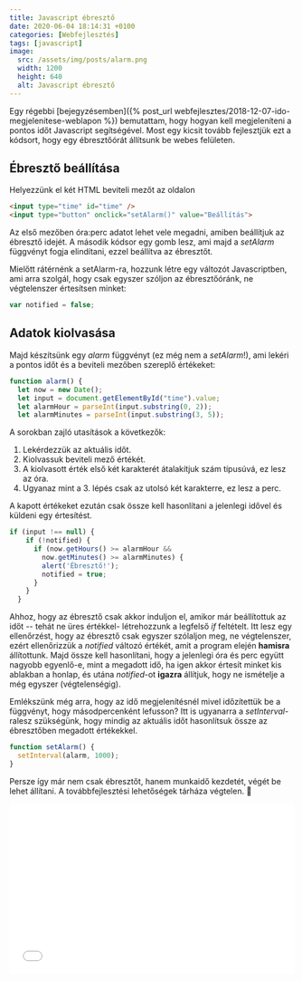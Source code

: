 ```yaml
---
title: Javascript ébresztő
date: 2020-06-04 18:14:31 +0100
categories: [Webfejlesztés]
tags: [javascript]
image:
  src: /assets/img/posts/alarm.png
  width: 1200
  height: 640
  alt: Javascript ébresztő
---
```


Egy régebbi [bejegyzésemben]({% post_url webfejlesztes/2018-12-07-ido-megjelenitese-weblapon %}) bemutattam, hogy hogyan kell megjeleníteni a pontos időt Javascript segítségével. Most egy kicsit tovább fejlesztjük ezt a kódsort, hogy egy ébresztőórát állítsunk be webes felületen.

## Ébresztő beállítása

Helyezzünk el két HTML beviteli mezőt az oldalon

```html
<input type="time" id="time" />
<input type="button" onclick="setAlarm()" value="Beállítás">
```

Az első mezőben óra:perc adatot lehet vele megadni, amiben beállítjuk az ébresztő idejét. A második kódsor egy gomb lesz, ami majd a *setAlarm* függvényt fogja elindítani, ezzel beállítva az ébresztőt.

Mielőtt rátérnénk a setAlarm-ra, hozzunk létre egy változót Javascriptben, ami arra szolgál, hogy csak egyszer szóljon az ébresztőóránk, ne végtelenszer értesítsen minket:

```javascript
var notified = false;
```

## Adatok kiolvasása

Majd készítsünk egy *alarm* függvényt (ez még nem a *setAlarm*!), ami lekéri a pontos időt és a beviteli mezőben szereplő értékeket:

```javascript
function alarm() {
  let now = new Date();
  let input = document.getElementById("time").value;
  let alarmHour = parseInt(input.substring(0, 2));
  let alarmMinutes = parseInt(input.substring(3, 5));
```

A sorokban zajló utasítások a következők:

1.  Lekérdezzük az aktuális időt.
2.  Kiolvassuk beviteli mező értékét.
3.  A kiolvasott érték első két karakterét átalakítjuk szám típusúvá, ez lesz az óra.
4.  Ugyanaz mint a 3. lépés csak az utolsó két karakterre, ez lesz a perc.

A kapott értékeket ezután csak össze kell hasonlítani a jelenlegi idővel és küldeni egy értesítést.

```javascript
if (input !== null) {
    if (!notified) {
      if (now.getHours() >= alarmHour &&
        now.getMinutes() >= alarmMinutes) {
        alert('Ébresztő!');
        notified = true;
      }
    }
  }
```

Ahhoz, hogy az ébresztő csak akkor induljon el, amikor már beállítottuk az időt -- tehát ne üres értékkel- létrehozzunk a legfelső *if* feltételt. Itt lesz egy ellenőrzést, hogy az ébresztő csak egyszer szólaljon meg, ne végtelenszer, ezért ellenőrizzük a *notified* változó értékét, amit a program elején **hamisra** állítottunk. Majd össze kell hasonlítani, hogy a jelenlegi óra és perc együtt nagyobb egyenlő-e, mint a megadott idő, ha igen akkor értesít minket kis ablakban a honlap, és utána *notified*-ot **igazra** állítjuk, hogy ne ismételje a még egyszer (végtelenségig).

Emlékszünk még arra, hogy az idő megjelenítésnél mivel időzítettük be a függvényt, hogy másodpercenként lefusson? Itt is ugyanarra a *setInterval*-ralesz szükségünk, hogy mindig az aktuális időt hasonlítsuk össze az ébresztőben megadott értékekkel.

```javascript
function setAlarm() {
  setInterval(alarm, 1000);
}
```

Persze így már nem csak ébresztőt, hanem munkaidő kezdetét, végét be lehet állítani. A továbbfejlesztési lehetőségek tárháza végtelen. 🙂

<iframe src="//jsfiddle.net/bitben/0qpk6c8t/embedded/result,html,js/" width="100%" height="300" frameborder="0" allowfullscreen="allowfullscreen"><span data-mce-type="bookmark" style="display: inline-block; width: 0px; overflow: hidden; line-height: 0;" class="mce_SELRES_start"></span></iframe>